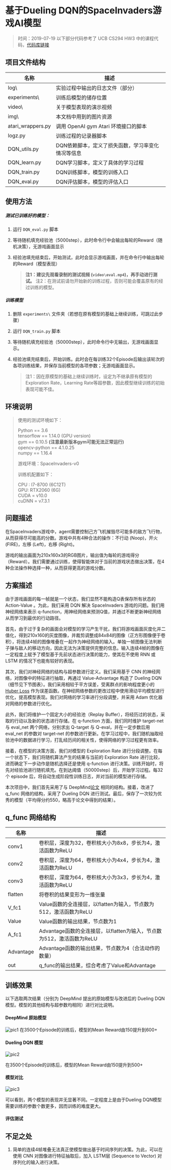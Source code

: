 

# 基于Dueling DQN的SpaceInvaders游戏AI模型

> 时间：2019-07-19
> 以下部分代码参考了 UCB CS294 HW3 中的课程代码，[代码库链接](https://github.com/berkeleydeeprlcourse/homework/tree/master/hw3)

## 项目文件结构
| 名称              | 描述                                              |
| ----------------- | ------------------------------------------------- |
| log\              | 实验过程中输出的日志文件（部分）                  |
| experiments\      | 训练后模型的储存位置                              |
| video\            | 关于模型表现的演示视频                            |
| img\              | 本文档中用到的图片资源                            |
| atari_wrappers.py | 调用 OpenAI gym Atari 环境接口的脚本              |
| logz.py           | 训练过程的记录器脚本                              |
| DQN_utils.py      | DQN依赖脚本，定义了损失函数，学习率变化情况等信息 |
| DQN_learn.py      | DQN学习脚本，定义了具体的学习过程                 |
| DQN_train.py      | DQN训练脚本，模型的训练入口                       |
| DQN_eval.py       | DQN评估脚本，模型的评估入口                       |

## 使用方法

##### 测试已训练好的模型：

1. 运行 `DQN_eval.py` 脚本

2. 等待随机填充经验池（5000step），此时命令行中会输出每轮的Reward（随机决策），无游戏画面显示

3. 经验池填充结束后，开始测试，此时会显示游戏画面，并在命令行中输出每轮的Reward（模型表现）

	> **注1：建议先观看录制的测试视频 (`video\eval.mp4`)，再手动进行测试。**
	> 注2：在测试前请勿开始新的训练过程，否则可能会覆盖原有的经过训练的模型。

##### 训练模型

1. 删除 `experiments\` 文件夹（若想在原有模型的基础上继续训练，可跳过此步骤）

2. 运行 `DQN_train.py` 脚本

3. 等待随机填充经验池（50000step），此时命令行中无输出，无游戏画面显示。

4. 经验池填充结束后，开始训练。此时会在每训练32个Episode后输出该轮次的各项训练结果，并保存当前模型的各项参数；无游戏画面显示。

   > 注1：因在原模型的基础上继续训练时，设定为不继承原有模型的Exploration Rate，Learning Rate等超参数，因此模型继续训练的初始表现可能不佳。

## 环境说明

> 使用的测试环境如下：
>
> Python == 3.6   
> tensorflow == 1.14.0 (GPU  version)  
> gym ==  0.10.5 **(注意最新版本gym可能无法正常运行)**   
> opencv-python == 4.1.0.25  
> numpy == 1.16.4  
> 
> 游戏环境：SpaceInvaders-v0  
> 
>
> 训练机配置如下：
>
> CPU : I7-8700 (6C12T)   
> GPU: RTX2060 (6G)    
> CUDA = v10.0   
> cuDNN = v7.3.1 

## 问题描述

在SpaceInvaders游戏中，agent需要控制己方飞机摧毁尽可能多的敌方飞行物，从而获得尽可能高的分数。游戏中共有4种合法的操作：不行动 (Noop)，开火 (FIRE)，左移 (Left)，右移 (Right)。

游戏的输出画面为210x160x3的RGB图片，输出值为每轮的游戏得分（Reward）。我们需要通过训练，使得智能体对于当前的游戏状态做出决策，在4种合法操作种选择一种，从而获得更高的游戏分数。

## 方案描述

由于游戏画面的每一帧就是一个状态，我们显然不能构造Q表保存所有状态的 Action-Value 。为此，我们采用 DQN 解决 SpaceInvaders 游戏的问题。我们用神经网络来表示 q-function，用神经网络来预测Q值，并通过不断更新神经网络从而学习到最优的行动路径。

首先，由于过于复杂的画面会对模型的学习产生干扰，我们将游戏画面灰度化并二值化，得到210x160的灰度图像，并裁剪调整成84x84的图像（正方形图像便于卷积），将连续4帧的图像堆叠在一起作为神经网络的输入。单独一帧图像无法判断子弹与敌人的移动方向，因此无法为决策提供完整的信息。输入连续4帧的图像在一定程度上赋予了模型基于先前状态进行决策的能力，使其在不使用 RNN 或 LSTM 的情况下也能有较好的表现。

其次，我们对神经网络的结构与超参数进行定义。我们采用基于 CNN 的神经网络，对图像中的特征进行抽取，再通过 Value-Advantage 构造了 Dueling DQN（细节见下节图表）。我们采用相较于平方误差，受离群点的影响程度更小的 [Huber Loss](https://en.wikipedia.org/wiki/Huber_loss) 作为误差函数。在神经网络参数的更改过程中使用滑动平均模型进行优化，提高模型表现。我们对网络的学习率进行分段调整，并采用 Adam 优化器对网络的参数进行优化。

此外，我们将维护一个固定大小的经验池（Replay Buffer），将经历过的状态，采取的行动以及新的状态进行存储。在 q-function 方面，我们同时维护 target-net 与 eval_net 两个网络，分别求出 Q-target 与 Q-eval，并在一定步数后用 eval_net 的参数对 target-net 的参数进行更新。在学习过程中，我们随机抽取经验池中的数据进行学习，打乱经历间的相关性，使得网络的学习过程更有效率。

接着，在模型的决策方面，我们对模型的 Exploration Rate 进行分段调整。在每一个状态下，我们将随机算法产生的结果与当前的 Exploration Rate 进行比较，进而确定下一步动作是随机选择还是使用 q-function 进行决策。训练开始时，将先对经验池进行随机填充。在到达阈值（50000step）后，开始学习过程。每32个 episode 后，将自动生成阶段性训练日志，并对当前的模型进行存储。

本次项目中，我们首先采用了与 DeepMind[论文](https://arxiv.org/abs/1312.5602v1) 相同的结构。接着，改进了 q_func 网络的结构，采用了 Dueling DQN 进行测试。最后，保存了一次较为优秀的模型（平均得分约550，略高于论文中得到的结果）。

## q_func 网络结构

| 名称      | 描述                                                         |
| --------- | ------------------------------------------------------------ |
| conv1     | 卷积层，深度为32，卷积核大小为8x8，步长为4，激活函数为ReLU   |
| conv2     | 卷积层，深度为64，卷积核大小为4x4，步长为4，激活函数为ReLU   |
| conv3     | 卷积层，深度为64，卷积核大小为3x3，步长为4，激活函数为ReLU   |
| flatten   | 将卷积的结果变形为一维张量                                   |
| V_fc1     | Value函数的全连接层，以flatten为输入，节点数为512，激活函数为ReLU |
| Value     | Value函数的输出结果，节点数为1                               |
| A_fc1     | Advantage函数的全连接层，以flatten为输入，节点数为512，激活函数为ReLU |
| Advantage | Advantage函数的输出结果，节点数为4（合法动作的数量）         |
| out       | q_func的输出结果，综合考虑了Value和Advantage                 |

## 训练效果

以下选取两次结果（分别为 DeepMind 提出的原始模型与改进后的 Dueling DQN 模型。模型的其他结构与超参数均相同）进行对比说明。

#### DeepMind 原始模型

![pic1](img\1.png) 在3500个Episode的训练后，模型的Mean Reward由150提升到600+

#### Dueling DQN 模型

![pic2](img\3.png)

在3500个Episode的训练后，模型的Mean Reward由150提升到500+

#### 模型对比

![pic3](img\4.png)

可以看到，两个模型的表现并无显著不同。一定程度上是由于Dueling DQN模型需要训练的参数个数更多，因而训练的难度更大。 

#### 评估测试





## 不足之处

1. 简单的连续4帧堆叠无法真正使模型做出基于时间序列的决策。为此，可以在使用 CNN 对图像进行特征抽取后，加入 LSTM层 (Sequence to Vector) 对序列化的输入进行决策。

 